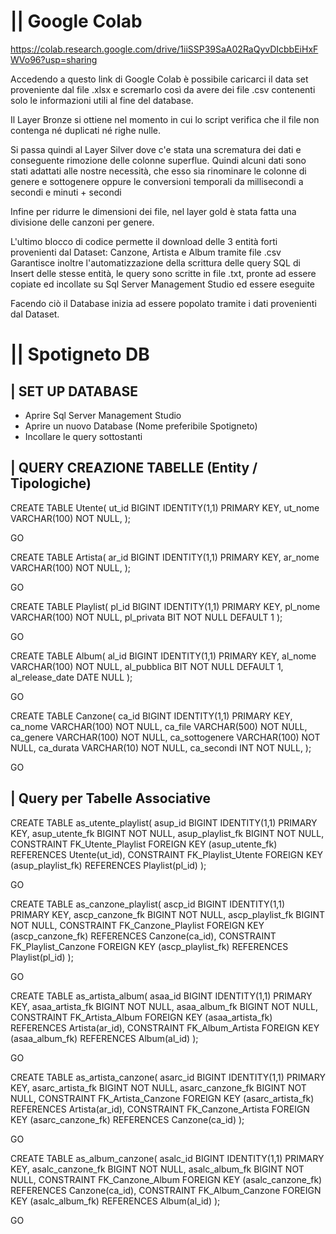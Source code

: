 # || Google Colab

https://colab.research.google.com/drive/1iiSSP39SaA02RaQyvDIcbbEiHxFWVo96?usp=sharing

Accedendo a questo link di Google Colab è possibile caricarci il data set proveniente dal file .xlsx e scremarlo così da avere dei file .csv contenenti solo le informazioni utili al fine del database.

Il Layer Bronze si ottiene nel momento in cui lo script verifica che il file non contenga né duplicati né righe nulle.

Si passa quindi al Layer Silver dove c'e stata una scrematura dei dati e conseguente rimozione delle colonne superflue.
Quindi alcuni dati sono stati adattati alle nostre necessità, che esso sia rinominare le colonne di genere e sottogenere oppure le conversioni temporali da millisecondi a secondi e minuti + secondi

Infine per ridurre le dimensioni dei file, nel layer gold è stata fatta una divisione delle canzoni per genere.

L'ultimo blocco di codice permette il download delle 3 entità forti provenienti dal Dataset: Canzone, Artista e Album tramite file .csv
Garantisce inoltre l'automatizzazione della scrittura delle query SQL di Insert delle stesse entità, le query sono scritte in file .txt, pronte ad essere copiate ed incollate su Sql Server Management Studio ed essere eseguite

Facendo ciò il Database inizia ad essere popolato tramite i dati provenienti dal Dataset.

# || Spotigneto DB

## | SET UP DATABASE

- Aprire Sql Server Management Studio
- Aprire un nuovo Database (Nome preferibile Spotigneto)
- Incollare le query sottostanti

## | QUERY CREAZIONE TABELLE (Entity / Tipologiche)

CREATE TABLE Utente(
ut_id BIGINT IDENTITY(1,1) PRIMARY KEY,
ut_nome VARCHAR(100) NOT NULL,
);

GO

CREATE TABLE Artista(
ar_id BIGINT IDENTITY(1,1) PRIMARY KEY,
ar_nome VARCHAR(100) NOT NULL,
);

GO

CREATE TABLE Playlist(
pl_id BIGINT IDENTITY(1,1) PRIMARY KEY,
pl_nome VARCHAR(100) NOT NULL,
pl_privata BIT NOT NULL DEFAULT 1
);

GO

CREATE TABLE Album(
al_id BIGINT IDENTITY(1,1) PRIMARY KEY,
al_nome VARCHAR(100) NOT NULL,
al_pubblica BIT NOT NULL DEFAULT 1,
al_release_date DATE NULL
);

GO

CREATE TABLE Canzone(
ca_id BIGINT IDENTITY(1,1) PRIMARY KEY,
ca_nome VARCHAR(100) NOT NULL,
ca_file VARCHAR(500) NOT NULL,
ca_genere VARCHAR(100) NOT NULL,
ca_sottogenere VARCHAR(100) NOT NULL,
ca_durata VARCHAR(10) NOT NULL,
ca_secondi INT NOT NULL,
);

GO

## | Query per Tabelle Associative

CREATE TABLE as_utente_playlist(
asup_id BIGINT IDENTITY(1,1) PRIMARY KEY,
asup_utente_fk BIGINT NOT NULL,
asup_playlist_fk BIGINT NOT NULL,
CONSTRAINT FK_Utente_Playlist FOREIGN KEY (asup_utente_fk) REFERENCES Utente(ut_id),
CONSTRAINT FK_Playlist_Utente FOREIGN KEY (asup_playlist_fk) REFERENCES Playlist(pl_id)
);

GO

CREATE TABLE as_canzone_playlist(
ascp_id BIGINT IDENTITY(1,1) PRIMARY KEY,
ascp_canzone_fk BIGINT NOT NULL,
ascp_playlist_fk BIGINT NOT NULL,
CONSTRAINT FK_Canzone_Playlist FOREIGN KEY (ascp_canzone_fk) REFERENCES Canzone(ca_id),
CONSTRAINT FK_Playlist_Canzone FOREIGN KEY (ascp_playlist_fk) REFERENCES Playlist(pl_id)
);

GO

CREATE TABLE as_artista_album(
asaa_id BIGINT IDENTITY(1,1) PRIMARY KEY,
asaa_artista_fk BIGINT NOT NULL,
asaa_album_fk BIGINT NOT NULL,
CONSTRAINT FK_Artista_Album FOREIGN KEY (asaa_artista_fk) REFERENCES Artista(ar_id),
CONSTRAINT FK_Album_Artista FOREIGN KEY (asaa_album_fk) REFERENCES Album(al_id)
);

GO

CREATE TABLE as_artista_canzone(
asarc_id BIGINT IDENTITY(1,1) PRIMARY KEY,
asarc_artista_fk BIGINT NOT NULL,
asarc_canzone_fk BIGINT NOT NULL,
CONSTRAINT FK_Artista_Canzone FOREIGN KEY (asarc_artista_fk) REFERENCES Artista(ar_id),
CONSTRAINT FK_Canzone_Artista FOREIGN KEY (asarc_canzone_fk) REFERENCES Canzone(ca_id)
);

GO

CREATE TABLE as_album_canzone(
asalc_id BIGINT IDENTITY(1,1) PRIMARY KEY,
asalc_canzone_fk BIGINT NOT NULL,
asalc_album_fk BIGINT NOT NULL,
CONSTRAINT FK_Canzone_Album FOREIGN KEY (asalc_canzone_fk) REFERENCES Canzone(ca_id),
CONSTRAINT FK_Album_Canzone FOREIGN KEY (asalc_album_fk) REFERENCES Album(al_id)
);

GO
